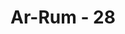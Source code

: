 ---
title: "Ar-Rum - 28"
no: 28
arabic_no: ٢٨
ayah: ضَرَبَ لَكُمْ مَّثَلًا مِّنْ اَنْفُسِكُمْۗ هَلْ لَّكُمْ مِّنْ مَّا مَلَكَتْ اَيْمَانُكُمْ مِّنْ شُرَكَاۤءَ فِيْ مَا رَزَقْنٰكُمْ فَاَنْتُمْ فِيْهِ سَوَاۤءٌ تَخَافُوْنَهُمْ كَخِيْفَتِكُمْ اَنْفُسَكُمْۗ  كَذٰلِكَ نُفَصِّلُ الْاٰيٰتِ لِقَوْمٍ يَّعْقِلُوْنَ
translation: "Dia membuat perumpamaan bagimu dari dirimu sendiri. Apakah (kamu rela jika) ada di antara hamba sahaya yang kamu miliki, menjadi sekutu bagimu dalam (memiliki) rezeki yang telah Kami berikan kepadamu, sehingga kamu menjadi setara dengan mereka dalam hal ini, lalu kamu takut kepada mereka sebagaimana kamu takut kepada sesamamu. Demikianlah Kami jelaskan ayat-ayat itu bagi kaum yang mengerti."
tafsir: "Ayat ini menerangkan perumpamaan lain yang diberikan Allah. Perumpamaan itu masih berkisar pada fakta kehidupan manusia itu sendiri sesuai dengan tingkatan akal pikiran mereka. Dengan demikian, mereka dapat mengambil pelajaran dari perumpamaan itu, serta menilai Allah dengan segala sifat-sifat kesempurnaan yang pantas bagi-Nya.\n\nAyat ini menjelaskan suatu perumpamaan bagi orang-orang yang menyembah beberapa tuhan yang lain di samping Allah. Bahkan mereka mengutamakan kesetiaan kepada tuhan-tuhan itu pada diri mereka sendiri.\n\nDalam perumpamaan itu, kaum musyrik Mekah disuruh memperhatikan diri mereka sendiri serta kedudukan mereka dan hamba sahaya yang mereka miliki. Sebagai tuan atau majikan, apakah mereka mau menyerahkan kepada budak-budak itu semua milik mereka, dan mengikutsertakannya dalam urusan harta benda dan kesenangan yang telah diberikan Allah kepada mereka. Dengan demikian, para budak itu menjadi saingan dan serikat mereka dalam mengendalikan harta benda dan kesenangan itu. Apakah para pemilik budak dapat menerima ketentuan bahwa bagi budak-budak mereka itu ada kekuasaan atas apa yang mereka miliki, sehingga mereka tidak dapat melakukan sesuatu pada hak milik mereka sebelum mendapat kerelaan dan persetujuan dari budak mereka? Hal ini tentu tidak akan bisa mereka terima. Andaikata hal itu dapat diterima, ini berarti mereka tidak mempunyai kekuasaan yang penuh lagi atas hartanya.\n\nPersoalan itu terjadi antara dua macam makhluk Allah, yaitu para tuan atau majikan dengan budak-budak mereka dalam mengurus dan menikmati rezeki, harta, dan nikmat yang telah dilimpahkan-Nya kepada mereka. Para majikan itu tidak mau mengalah sedikit pun kepada budaknya dalam menguasai hartanya.\n\nAllah sebagai pemilik segala sesuatu, Mahakuasa lagi Mahaperkasa tidak akan mau dijadikan oleh orang-orang musyrik berserikat dengan makhluk yang diciptakan-Nya berupa patung-patung itu sebagaimana mereka sendiri tidak akan mau berserikat dengan budak-budaknya dalam mengurus dan menguasai miliknya. Setiap orang yang menggunakan akal dan pikiran yang sehat akan memahami perumpamaan itu. Tindakan orang-orang musyrik itu merupakan penghinaan bagi Allah.\n\nApakah kaum musyrik itu tetap pada pendirian mereka bahwa bagi Allah itu ada sekutu, sedang mereka mengharapkan rahmat-Nya dan takut akan azab-Nya, setelah adanya keterangan yang jelas beserta argumentasi yang sangat kuat itu? Di antara mereka ada yang menerima dalil itu dan ada pula yang tidak. Kebanyakan kaum musyrik itu mata hatinya buta dan jiwanya berpenyakit sehingga mereka tidak melihat keterangan yang jelas dan dalil yang kuat itu.\n\nAyat ini ditutup dengan kalimat, \"Demikianlah Kami jelaskan ayat-ayat itu bagi kaum yang mengerti.\" Hanya orang-orang yang mempergunakan akalnya yang dapat mengambil manfaat dari ayat-ayat suci Al-Qur'an, serta mendapat petunjuk dan pelajaran daripadanya."
---